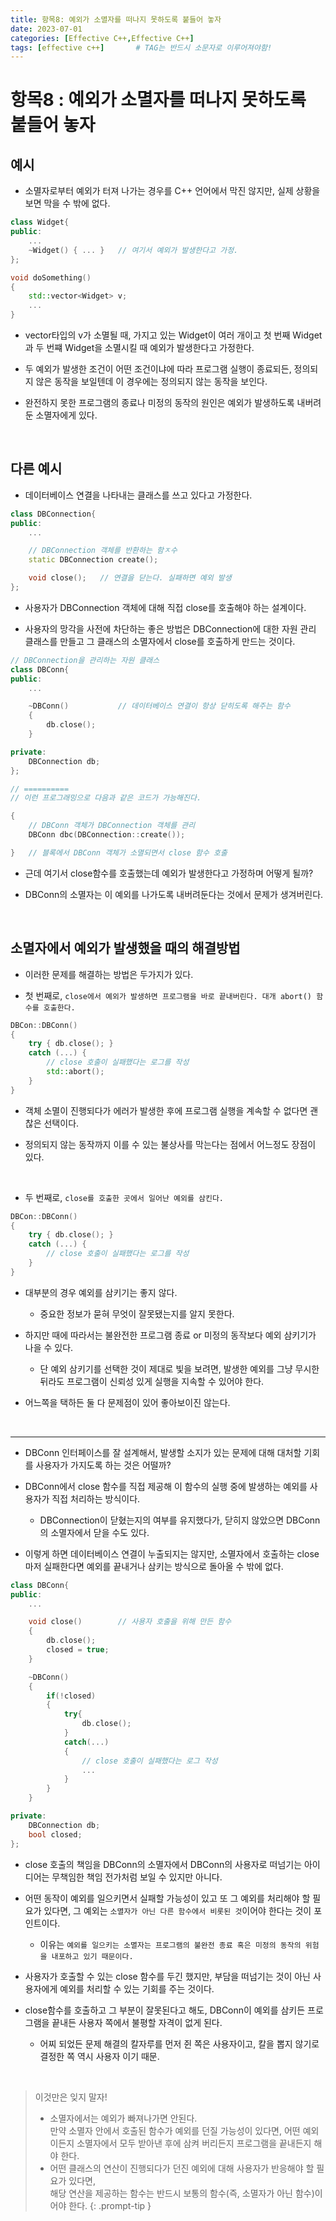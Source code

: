 ```yaml
---
title: 항목8: 예외가 소멸자를 떠나지 못하도록 붙들어 놓자
date: 2023-07-01
categories: [Effective C++,Effective C++]
tags: [effective c++]		# TAG는 반드시 소문자로 이루어져야함!
---
```


**항목8 : 예외가 소멸자를 떠나지 못하도록 붙들어 놓자**
=====================

**예시**
-------

* 소멸자로부터 예외가 터져 나가는 경우를 C++ 언어에서 막진 않지만, 실제 상황을 보면 막을 수 밖에 없다.

```c++
class Widget{
public:
    ...
    ~Widget() { ... }   // 여기서 예외가 발생한다고 가정.
};

void doSomething()
{
    std::vector<Widget> v;
    ...
}
```

* vector타입의 v가 소멸될 때, 가지고 있는 Widget이 여러 개이고 첫 번째 Widget과 두 번쨰 Widget을 소멸시킬 때 예외가 발생한다고 가정한다.

* 두 예외가 발생한 조건이 어떤 조건이냐에 따라 프로그램 실행이 종료되든, 정의되지 않은 동작을 보일텐데 이 경우에는 정의되지 않는 동작을 보인다.

* 완전하지 못한 프로그램의 종료나 미정의 동작의 원인은 예외가 발생하도록 내버려둔 소멸자에게 있다.

<br>

**다른 예시**
---------

* 데이터베이스 연결을 나타내는 클래스를 쓰고 있다고 가정한다.

```c++
class DBConnection{
public:
    ...

    // DBConnection 객체를 반환하는 함ㅈ수
    static DBConnection create();   

    void close();   // 연결을 닫는다. 실패하면 예외 발생
};
```

* 사용자가 DBConnection 객체에 대해 직접 close를 호출해야 하는 설계이다.

* 사용자의 망각을 사전에 차단하는 좋은 방법은 DBConnection에 대한 자원 관리 클래스를 만들고 그 클래스의 소멸자에서 close를 호출하게 만드는 것이다.

```c++
// DBConnection을 관리하는 자원 클래스
class DBConn{
public:
    ...

    ~DBConn()           // 데이터베이스 연결이 항상 닫히도록 해주는 함수
    {
        db.close();
    }

private:
    DBConnection db;
};

// ==========
// 이런 프로그래밍으로 다음과 같은 코드가 가능해진다.

{
    // DBConn 객체가 DBConnection 객체를 관리
    DBConn dbc(DBConnection::create());

}   // 블록에서 DBConn 객체가 소멸되면서 close 함수 호출
```

* 근데 여기서 close함수를 호출했는데 예외가 발생한다고 가정하며 어떻게 될까?

* DBConn의 소멸자는 이 예외를 나가도록 내버려둔다는 것에서 문제가 생겨버린다.

<Br>

**소멸자에서 예외가 발생했을 때의 해결방법**
----------

* 이러한 문제를 해결하는 방법은 두가지가 있다.

* 첫 번째로, `close에서 예외가 발생하면 프로그램을 바로 끝내버린다. 대개 abort() 함수를 호출한다.`

```c++
DBCon::DBConn()
{
    try { db.close(); }
    catch (...) {
        // close 호출이 실패했다는 로그를 작성
        std::abort();
    }
}
```

* 객체 소멸이 진행되다가 에러가 발생한 후에 프로그램 실행을 계속할 수 없다면 괜찮은 선택이다.

* 정의되지 않는 동작까지 이를 수 있는 불상사를 막는다는 점에서 어느정도 장점이 있다.

<br>



* 두 번째로, `close를 호출한 곳에서 일어난 예외를 삼킨다.`


```c++
DBCon::DBConn()
{
    try { db.close(); }
    catch (...) {
        // close 호출이 실패했다는 로그를 작성
    }
}
```

* 대부분의 경우 예외를 삼키기는 좋지 않다.

  * 중요한 정보가 묻혀 무엇이 잘못됐는지를 알지 못한다.

* 하지만 때에 따라서는 불완전한 프로그램 종료 or 미정의 동작보다 예외 삼키기가 나을 수 있다.

  * 단 예외 삼키기를 선택한 것이 제대로 빛을 보려면, 발생한 예외를 그냥 무시한 뒤라도 프로그램이 신뢰성 있게 실행을 지속할 수 있어야 한다.

* 어느쪽을 택하든 둘 다 문제점이 있어 좋아보이진 않는다.

<br>

----------

* DBConn 인터페이스를 잘 설계해서, 발생할 소지가 있는 문제에 대해 대처할 기회를 사용자가 가지도록 하는 것은 어떨까?

* DBConn에서 close 함수를 직접 제공해 이 함수의 실행 중에 발생하는 예외를 사용자가 직접 처리하는 방식이다.

  * DBConnection이 닫혔는지의 여부를 유지했다가, 닫히지 않았으면 DBConn의 소멸자에서 닫을 수도 있다.

* 이렇게 하면 데이터베이스 연결이 누출되지는 않지만, 소멸자에서 호출하는 close마저 실패한다면 예외를 끝내거나 삼키는 방식으로 돌아올 수 밖에 없다.


```c++
class DBConn{
public:
    ...

    void close()        // 사용자 호출을 위해 만든 함수
    {
        db.close();
        closed = true;
    }

    ~DBConn()
    {
        if(!closed)
        {
            try{
                db.close();
            }
            catch(...)
            {
                // close 호출이 실패했다는 로그 작성
                ... 
            }
        }
    }

private:
    DBConnection db;
    bool closed;
};
```

* close 호출의 책임을 DBConn의 소멸자에서 DBConn의 사용자로 떠넘기는 아이디어는 무책임한 책임 전가처럼 보일 수 있지만 아니다.

* 어떤 동작이 예외를 일으키면서 실패할 가능성이 있고 또 그 예외를 처리해야 할 필요가 있다면, 그 예외는 `소멸자가 아닌 다른 함수에서 비롯된 것`이어야 한다는 것이 포인트이다.

  * 이유는 `예외를 일으키는 소멸자는 프로그램의 불완전 종료 혹은 미정의 동작의 위험을 내포하고 있기 때문이다.`

* 사용자가 호출할 수 있는 close 함수를 두긴 했지만, 부담을 떠넘기는 것이 아닌 사용자에게 예외를 처리할 수 있는 기회를 주는 것이다.

* close함수를 호출하고 그 부분이 잘못된다고 해도, DBConn이 예외를 삼키든 프로그램을 끝내든 사용자 쪽에서 불평할 자격이 없게 된다.
  * 어찌 되었든 문제 해결의 칼자루를 먼저 쥔 쪽은 사용자이고, 칼을 뽑지 않기로 결정한 쪽 역시 사용자 이기 때문.



<br>

> 이것만은 잊지 말자!
> * 소멸자에서는 예외가 빠져나가면 안된다.<br>
>   만약 소멸자 안에서 호출된 함수가 예외를 던질 가능성이 있다면, 어떤 예외이든지 소멸자에서 모두 받아낸 후에 삼켜 버리든지 프로그램을 끝내든지 해야 한다.
> * 어떤 클래스의 연산이 진행되다가 던진 예외에 대해 사용자가 반응해야 할 필요가 있다면,<br>
>   해당 연산을 제공하는 함수는 반드시 보통의 함수(즉, 소멸자가 아닌 함수)이어야 한다.
{: .prompt-tip }